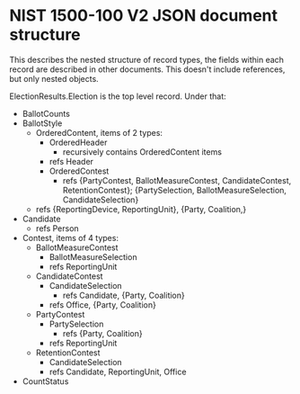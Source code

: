 # NIST 1500-100 V2 JSON document structure

This describes the nested structure of record types, the fields within each record are described in other documents. This doesn't include references, but only nested objects.

ElectionResults.Election is the top level record. Under that:

- BallotCounts
- BallotStyle
   - OrderedContent, items of 2 types:
      - OrderedHeader
         - recursively contains OrderedContent items
	 - refs Header
      - OrderedContest
         - refs {PartyContest, BallotMeasureContest, CandidateContest, RetentionContest}; {PartySelection, BallotMeasureSelection, CandidateSelection}
   - refs {ReportingDevice, ReportingUnit}, {Party, Coalition,}
- Candidate
   - refs Person
- Contest, items of 4 types:
   - BallotMeasureContest
      - BallotMeasureSelection
      - refs ReportingUnit
   - CandidateContest
      - CandidateSelection
         - refs Candidate, {Party, Coalition}
      - refs Office, {Party, Coalition}
   - PartyContest
      - PartySelection
         - refs {Party, Coalition}
      - refs ReportingUnit
   - RetentionContest
      - CandidateSelection
      - refs Candidate, ReportingUnit, Office
- CountStatus

